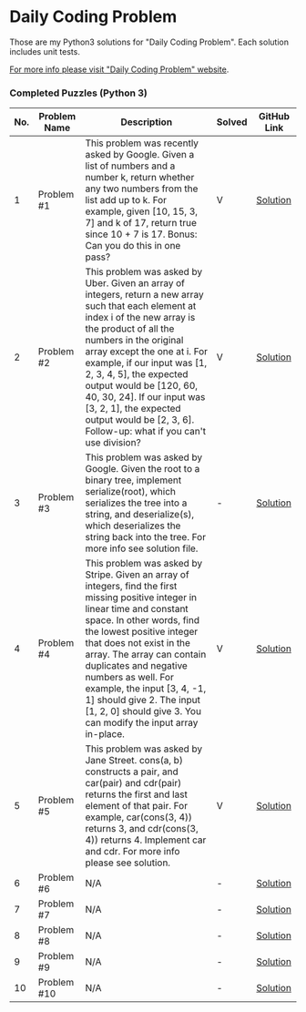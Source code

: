# Daily Coding Problem

Those are my Python3 solutions for "Daily Coding Problem". Each solution includes unit tests.

[For more info please visit "Daily Coding Problem" website](https://www.dailycodingproblem.com).

### Completed Puzzles (Python 3)

| No. | Problem Name   | Description                                                                                       | Solved |GitHub Link |
|-----|----------------|---------------------------------------------------------------------------------------------------|--------|-------------|
|1    |Problem #1      | This problem was recently asked by Google. Given a list of numbers and a number k, return whether any two numbers from the list add up to k. For example, given [10, 15, 3, 7] and k of 17, return true since 10 + 7 is 17. Bonus: Can you do this in one pass?| V |[Solution](https://github.com/ikostan/DailyCodingProblem/tree/master/Problem1)|
|2    |Problem #2      | This problem was asked by Uber. Given an array of integers, return a new array such that each element at index i of the new array is the product of all the numbers in the original array except the one at i. For example, if our input was [1, 2, 3, 4, 5], the expected output would be [120, 60, 40, 30, 24]. If our input was [3, 2, 1], the expected output would be [2, 3, 6]. Follow-up: what if you can't use division?| V |[Solution](https://github.com/ikostan/DailyCodingProblem/tree/master/Problem2)|
|3    |Problem #3      | This problem was asked by Google. Given the root to a binary tree, implement serialize(root), which serializes the tree into a string, and deserialize(s), which deserializes the string back into the tree. For more info see solution file.| - |[Solution](https://github.com/ikostan/DailyCodingProblem/tree/master/Problem3)|
|4    |Problem #4      | This problem was asked by Stripe. Given an array of integers, find the first missing positive integer in linear time and constant space. In other words, find the lowest positive integer that does not exist in the array. The array can contain duplicates and negative numbers as well. For example, the input [3, 4, -1, 1] should give 2. The input [1, 2, 0] should give 3. You can modify the input array in-place. | V |[Solution](https://github.com/ikostan/DailyCodingProblem/tree/master/Problem4)|
|5    |Problem #5      | This problem was asked by Jane Street. cons(a, b) constructs a pair, and car(pair) and cdr(pair) returns the first and last element of that pair. For example, car(cons(3, 4)) returns 3, and cdr(cons(3, 4)) returns 4. Implement car and cdr. For more info please see solution.| V |[Solution](https://github.com/ikostan/DailyCodingProblem/tree/master/Problem5)|
|6    |Problem #6      | N/A | - |[Solution](https://github.com/ikostan/DailyCodingProblem/tree/master/Problem6)|
|7    |Problem #7      | N/A | - |[Solution](https://github.com/ikostan/DailyCodingProblem/tree/master/Problem7)|
|8    |Problem #8      | N/A | - |[Solution](https://github.com/ikostan/DailyCodingProblem/tree/master/Problem8)|
|9    |Problem #9      | N/A | - |[Solution](https://github.com/ikostan/DailyCodingProblem/tree/master/Problem9)|
|10    |Problem #10      | N/A | - |[Solution](https://github.com/ikostan/DailyCodingProblem/tree/master/Problem10)|






